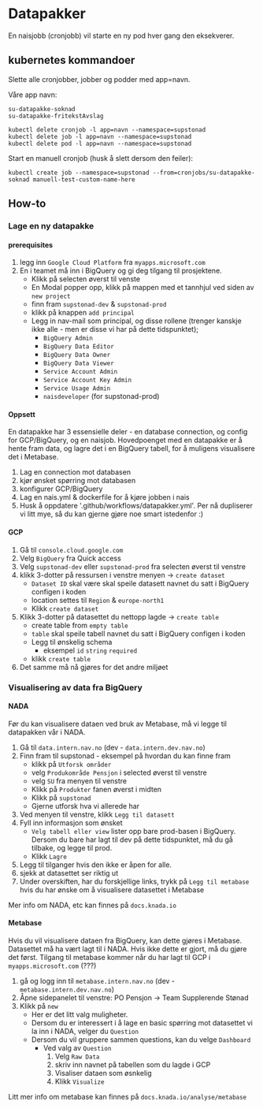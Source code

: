 # Datapakker
En naisjobb (cronjobb) vil starte en ny pod hver gang den eksekverer.

## kubernetes kommandoer
Slette alle cronjobber, jobber og podder med app=navn.

Våre app navn:
```
su-datapakke-soknad
su-datapakke-fritekstAvslag
```

```
kubectl delete cronjob -l app=navn --namespace=supstonad
kubectl delete job -l app=navn --namespace=supstonad
kubectl delete pod -l app=navn --namespace=supstonad
```

Start en manuell cronjob (husk å slett dersom den feiler):
```
kubectl create job --namespace=supstonad --from=cronjobs/su-datapakke-soknad manuell-test-custom-name-here
```

## How-to
### Lage en ny datapakke

#### prerequisites 
1. legg inn `Google Cloud Platform` fra `myapps.microsoft.com`
2. En i teamet må inn i BigQuery og gi deg tilgang til prosjektene.
    - Klikk på selecten øverst til venste
    - En Modal popper opp, klikk på mappen med et tannhjul ved siden av `new project`
    - finn fram `supstonad-dev` & `supstonad-prod`
    - klikk på knappen `add principal`
    - Legg in nav-mail som principal, og disse rollene (trenger kanskje ikke alle - men er disse vi har på dette tidspunktet); 
      - `BigQuery Admin`
      - `BigQuery Data Editor`
      - `BigQuery Data Owner`
      - `BigQuery Data Viewer`
      - `Service Account Admin`
      - `Service Account Key Admin`
      - `Service Usage Admin`
      - `naisdeveloper` (for supstonad-prod)

#### Oppsett
En datapakke har 3 essensielle deler - en database connection, og config for GCP/BigQuery, og en naisjob.
Hovedpoenget med en datapakke er å hente fram data, og lagre det i en BigQuery tabell, for å muligens visualisere det i Metabase.

1. Lag en connection mot databasen
2. kjør ønsket spørring mot databasen
3. konfigurer GCP/BigQuery
4. Lag en nais.yml & dockerfile for å kjøre jobben i nais
5. Husk å oppdatere '.github/workflows/datapakker.yml'. Per nå dupliserer vi litt mye, så du kan gjerne gjøre noe smart istedenfor :)

#### GCP
1. Gå til `console.cloud.google.com`
2. Velg `BigQuery` fra Quick access
3. Velg `supstonad-dev` eller `supstonad-prod` fra selecten øverst til venstre
4. klikk 3-dotter på ressursen i venstre menyen -> `create dataset`
   - `Dataset ID` skal være skal speile datasett navnet du satt i BigQuery configen i koden
   - location settes til `Region` & `europe-north1`
   - Klikk `create dataset`
5. Klikk 3-dotter på datasettet du nettopp lagde -> `create table`
   - create table from `empty table`
   - `table` skal speile tabell navnet du satt i BigQuery configen i koden
   - Legg til ønskelig schema
     - eksempel `id` `string` `required`
   - klikk `create table`
6. Det samme må nå gjøres for det andre miljøet


### Visualisering av data fra BigQuery

#### NADA
Før du kan visualisere dataen ved bruk av Metabase, må vi legge til datapakken vår i NADA.
1. Gå til `data.intern.nav.no` (dev - `data.intern.dev.nav.no`)
2. Finn fram til supstonad - eksempel på hvordan du kan finne fram
   - klikk på `Utforsk områder`
   - velg `Produkområde Pensjon` i selected øverst til venstre
   - velg `SU` fra menyen til venstre
   - Klikk på `Produkter` fanen øverst i midten
   - Klikk på `supstonad`
   - Gjerne utforsk hva vi allerede har 
3. Ved menyen til venstre, klikk `Legg til datasett`
4. Fyll inn informasjon som ønsket
   - `Velg tabell eller view` lister opp bare prod-basen i BigQuery. Dersom du bare har lagt til dev på dette tidspunktet, må du gå tilbake, og legge til prod.
   - Klikk `Lagre`
5. Legg til tilganger hvis den ikke er åpen for alle. 
6. sjekk at datasettet ser riktig ut
7. Under overskiften, har du forskjellige links, trykk på `Legg til metabase` hvis du har ønske om å visualisere datasettet i Metabase

Mer info om NADA, etc kan finnes på `docs.knada.io`


#### Metabase
Hvis du vil visualisere dataen fra BigQuery, kan dette gjøres i Metabase. Datasettet må ha vært lagt til i NADA. Hvis ikke dette er gjort, må du gjøre det først. 
Tilgang til metabase kommer når du har lagt til GCP i `myapps.microsoft.com` (???)
1. gå og logg inn til `metabase.intern.nav.no` (dev - `metabase.intern.dev.nav.no`)
2. Åpne sidepanelet til venstre: PO Pensjon -> Team Supplerende Stønad
3. Klikk på `new`
   - Her er det litt valg muligheter.
   - Dersom du er interessert i å lage en basic spørring mot datasettet vi la inn i NADA, velger du `Question`
   - Dersom du vil gruppere sammen questions, kan du velge `Dashboard`
     - Ved valg av `Question`
       1. Velg `Raw Data`
       2. skriv inn navnet på tabellen som du lagde i GCP  
       3. Visaliser dataen som øsnkelig
       4. Klikk `Visualize`

Litt mer info om metabase kan finnes på `docs.knada.io/analyse/metabase`